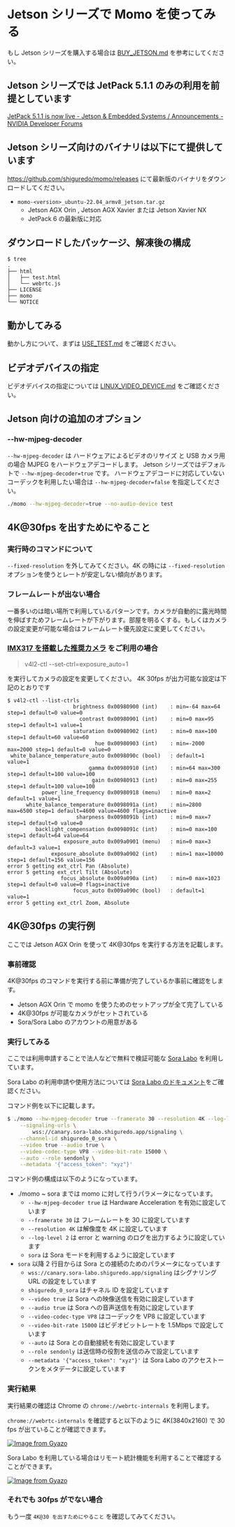 # Jetson シリーズで Momo を使ってみる

もし Jetson シリーズを購入する場合は [BUY_JETSON.md](BUY_JETSON.md) を参考にしてください。

## Jetson シリーズでは JetPack 5.1.1 のみの利用を前提としています

[JetPack 5.1.1 is now live \- Jetson & Embedded Systems / Announcements \- NVIDIA Developer Forums](https://forums.developer.nvidia.com/t/jetpack-5-1-1-is-now-live/247862/1)

## Jetson シリーズ向けのバイナリは以下にて提供しています

<https://github.com/shiguredo/momo/releases> にて最新版のバイナリをダウンロードしてください。

- `momo-<version>_ubuntu-22.04_armv8_jetson.tar.gz`
  - Jetson AGX Orin , Jetson AGX Xavier または Jetson Xavier NX
  - JetPack 6 の最新版に対応

## ダウンロードしたパッケージ、解凍後の構成

```console
$ tree
.
├── html
│   ├── test.html
│   └── webrtc.js
├── LICENSE
├── momo
└── NOTICE
```

## 動かしてみる

動かし方について、まずは [USE_TEST.md](USE_TEST.md) をご確認ください。

## ビデオデバイスの指定

ビデオデバイスの指定については [LINUX_VIDEO_DEVICE.md](LINUX_VIDEO_DEVICE.md) をご確認ください。

## Jetson 向けの追加のオプション

### --hw-mjpeg-decoder

`--hw-mjpeg-decoder` は ハードウェアによるビデオのリサイズ と USB カメラ用の場合 MJPEG をハードウェアデコードします。
Jetson シリーズではデフォルトで `--hw-mjpeg-decoder=true` です。 ハードウェアデコードに対応していないコーデックを利用したい場合は `--hw-mjpeg-decoder=false` を指定してください。

```bash
./momo --hw-mjpeg-decoder=true --no-audio-device test
```

## 4K@30fps を出すためにやること

### 実行時のコマンドについて

`--fixed-resolution` を外してみてください。4K の時には `--fixed-resolution` オプションを使うとレートが安定しない傾向があります。

### フレームレートが出ない場合

一番多いのは暗い場所で利用しているパターンです。カメラが自動的に露光時間を伸ばすためフレームレートが下がります。部屋を明るくする。もしくはカメラの設定変更が可能な場合はフレームレート優先設定に変更してください。

### [IMX317 を搭載した推奨カメラ](https://ja.aliexpress.com/item/32999909513.html) をご利用の場合

> v4l2-ctl --set-ctrl=exposure_auto=1

を実行してカメラの設定を変更してください。 4K 30fps が出力可能な設定は下記のとおりです

```console
$ v4l2-ctl --list-ctrls
                     brightness 0x00980900 (int)    : min=-64 max=64 step=1 default=0 value=0
                       contrast 0x00980901 (int)    : min=0 max=95 step=1 default=1 value=1
                     saturation 0x00980902 (int)    : min=0 max=100 step=1 default=60 value=60
                            hue 0x00980903 (int)    : min=-2000 max=2000 step=1 default=0 value=0
 white_balance_temperature_auto 0x0098090c (bool)   : default=1 value=1
                          gamma 0x00980910 (int)    : min=64 max=300 step=1 default=100 value=100
                           gain 0x00980913 (int)    : min=0 max=255 step=1 default=100 value=100
           power_line_frequency 0x00980918 (menu)   : min=0 max=2 default=1 value=1
      white_balance_temperature 0x0098091a (int)    : min=2800 max=6500 step=1 default=4600 value=4600 flags=inactive
                      sharpness 0x0098091b (int)    : min=0 max=7 step=1 default=0 value=0
         backlight_compensation 0x0098091c (int)    : min=0 max=100 step=1 default=64 value=64
                  exposure_auto 0x009a0901 (menu)   : min=0 max=3 default=3 value=1
              exposure_absolute 0x009a0902 (int)    : min=1 max=10000 step=1 default=156 value=156
error 5 getting ext_ctrl Pan (Absolute)
error 5 getting ext_ctrl Tilt (Absolute)
                 focus_absolute 0x009a090a (int)    : min=0 max=1023 step=1 default=0 value=0 flags=inactive
                     focus_auto 0x009a090c (bool)   : default=1 value=1
error 5 getting ext_ctrl Zoom, Absolute
```

## 4K@30fps の実行例

ここでは Jetson AGX Orin を使って 4K@30fps を実行する方法を記載します。

### 事前確認

4K@30fps のコマンドを実行する前に準備が完了しているか事前に確認をします。

- Jetson AGX Orin で momo を使うためのセットアップが全て完了している
- 4K@30fps が可能なカメラがセットされている
- Sora/Sora Labo のアカウントの用意がある

### 実行してみる

ここでは利用申請することで法人などで無料で検証可能な [Sora Labo](https://sora-labo.shiguredo.jp/) を利用しています。

Sora Labo の利用申請や使用方法については [Sora Labo のドキュメント](https://github.com/shiguredo/sora-labo-doc)をご確認ください。

コマンド例を以下に記載します。

```bash
$ ./momo --hw-mjpeg-decoder true --framerate 30 --resolution 4K --log-level 2 sora \
    --signaling-urls \
        wss://canary.sora-labo.shiguredo.app/signaling \
    --channel-id shiguredo_0_sora \
    --video true --audio true \
    --video-codec-type VP8 --video-bit-rate 15000 \
    --auto --role sendonly \
    --metadata '{"access_token": "xyz"}'
```

コマンド例の構成は以下のようになっています。

- ./momo ~ sora までは momo に対して行うパラメータになっています。
  - `--hw-mjpeg-decoder true` は Hardware Acceleration を有効に設定しています
  - `--framerate 30` は フレームレートを 30 に設定しています
  - `--resolution 4K` は解像度を 4K に設定しています
  - `--log-level 2` は error と warning のログを出力するように設定しています
  - `sora` は Sora モードを利用するように設定しています
- `sora` 以降 2 行目からは Sora との接続のためのパラメータになっています
  - `wss://canary.sora-labo.shiguredo.app/signaling` はシグナリング URL の設定をしています
  - `shiguredo_0_sora` はチャネル ID を設定しています
  - `--video true` は Sora への映像送信を有効に設定しています
  - `--audio true` は Sora への音声送信を有効に設定しています
  - `--video-codec-type VP8` はコーデックを VP8 に設定しています
  - `--video-bit-rate 15000` はビデオビットレートを 1.5Mbps で設定しています
  - `--auto` は Sora との自動接続を有効に設定しています
  - `--role sendonly` は送信時の役割を送信のみで設定しています
  - `--metadata '{"access_token": "xyz"}'` は Sora Labo のアクセストークンをメタデータに設定しています

### 実行結果

実行結果の確認は Chrome の `chrome://webrtc-internals` を利用します。

`chrome://webrtc-internals` を確認すると以下のように 4K(3840x2160) で 30 fps が出ていることが確認できます。

[![Image from Gyazo](https://i.gyazo.com/df47a19994982ed963e84d88adf4f407.png)](https://gyazo.com/df47a19994982ed963e84d88adf4f407)

Sora Labo を利用している場合はリモート統計機能を利用することで確認することができます。

[![Image from Gyazo](https://i.gyazo.com/314e5ef5cc6ad4f9ad8583fada720809.png)](https://gyazo.com/314e5ef5cc6ad4f9ad8583fada720809)

### それでも 30fps がでない場合

もう一度 `4K@30 を出すためにやること` を確認してみてください。
